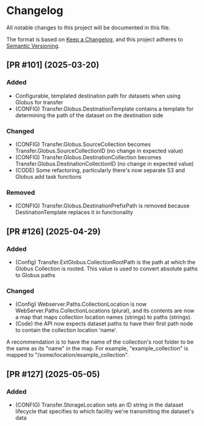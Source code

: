 # Changelog

All notable changes to this project will be documented in this file.

The format is based on [Keep a Changelog](https://keepachangelog.com/en/1.1.0/),
and this project adheres to [Semantic Versioning](https://semver.org/spec/v2.0.0.html).

## [PR #101] (2025-03-20)
### Added
 - Configurable, templated destination path for datasets when using Globus for transfer
 - (CONFIG) Transfer.Globus.DestinationTemplate contains a template for determining the path of the dataset on the destination side
### Changed
 - (CONFIG) Transfer.Globus.SourceCollection becomes Transfer.Globus.SourceCollectionID (no change in expected value)
 - (CONFIG) Transfer.Globus.DestinationCollection becomes Transfer.Globus.DestinationCollectionID (no change in expected value)
 - (CODE) Some refactoring, particularly there's now separate S3 and Globus add task functions
### Removed
 - (CONFIG) Transfer.Globus.DestinationPrefixPath is removed because DestinationTemplate replaces it in functionality

## [PR #126] (2025-04-29)
### Added
 - (Config) Transfer.ExtGlobus.CollectionRootPath is the path at which the Globus Collection is rooted. This value is used to convert absolute paths to Globus paths
### Changed
 - (Config) Webserver.Paths.CollectionLocation is now WebServer.Paths.CollectionLocations (plural), and its contents are now a map that maps collection location names (strings) to paths (strings).
 - (Code) the API now expects dataset paths to have their first path node to contain the collection location 'name'.  

A recommendation is to have the name of the collection's root folder to be the same as its "name" in the map. For example,  "example_collection" is  mapped to "/some/location/example_collection".

## [PR #127] (2025-05-05)
### Added
 - (CONFIG) Transfer.StorageLocation sets an ID string in the dataset lifecycle that specifies to which facility we're transmitting the dataset's data
